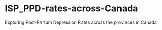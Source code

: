 # ISP_PPD-rates-across-Canada
Exploring Post-Partum Depression Rates across the provinces in Canada
